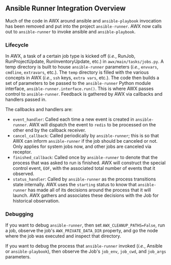 ## Ansible Runner Integration Overview

Much of the code in AWX around ansible and `ansible-playbook` invocation has been removed and put into the project `ansible-runner`. AWX now calls out to `ansible-runner` to invoke ansible and `ansible-playbook`.

### Lifecycle

In AWX, a task of a certain job type is kicked off (_i.e._, RunJob, RunProjectUpdate, RunInventoryUpdate, etc.) in `awx/main/tasks/jobs.py`. A temp directory is built to house `ansible-runner` parameters (_i.e._, `envvars`, `cmdline`, `extravars`, etc.). The `temp` directory is filled with the various concepts in AWX (_i.e._, `ssh` keys, `extra vars`, etc.). The code then builds a set of parameters to be passed to the `ansible-runner` Python module interface, `ansible-runner.interface.run()`. This is where AWX passes control to `ansible-runner`. Feedback is gathered by AWX via callbacks and handlers passed in.

The callbacks and handlers are:
* `event_handler`: Called each time a new event is created in `ansible-runner`. AWX will dispatch the event to `redis` to be processed on the other end by the callback receiver.
* `cancel_callback`: Called periodically by `ansible-runner`; this is so that AWX can inform `ansible-runner` if the job should be canceled or not. Only applies for system jobs now, and other jobs are canceled via receptor.
* `finished_callback`: Called once by `ansible-runner` to denote that the process that was asked to run is finished. AWX will construct the special control event, `EOF`, with the associated total number of events that it observed.
* `status_handler`: Called by `ansible-runner` as the process transitions state internally. AWX uses the `starting` status to know that `ansible-runner` has made all of its decisions around the process that it will launch. AWX gathers and associates these decisions with the Job for historical observation.

### Debugging

If you want to debug `ansible-runner`, then set `AWX_CLEANUP_PATHS=False`, run a job, observe the job's `AWX_PRIVATE_DATA_DIR` property, and go the node where the job was executed and inspect that directory.

If you want to debug the process that `ansible-runner` invoked (_i.e._, Ansible or `ansible-playbook`), then observe the Job's `job_env`, `job_cwd`, and `job_args` parameters.
